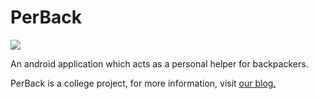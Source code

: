 # PerBack 
<img style="float: center" src="http://33.media.tumblr.com/avatar_e0473100bf4e_128.png">

An android application which acts as a personal helper for backpackers.

PerBack is a college project, for more information, visit [our blog.](http://www.perback.tumblr.com)
